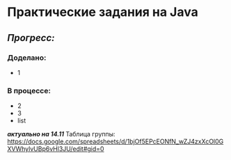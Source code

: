 # Практические задания на Java
## *Прогресс:*
### Доделано:
- 1
### В процессе:
- 2
- 3
- list

***актуально на 14.11***
Таблица группы:
https://docs.google.com/spreadsheets/d/1bjOf5EPcEONfN_wZJ4zxXcOl0GXVWhylvUBp6vHl3JU/edit#gid=0
